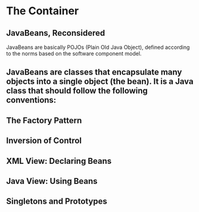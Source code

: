 # The Container

## JavaBeans, Reconsidered

JavaBeans are basically POJOs (Plain Old Java Object), defined according to the norms based on the software component model. 

JavaBeans are classes that encapsulate many objects into a single object (the bean). It is a Java class that should follow the following conventions:
- 

## The Factory Pattern

## Inversion of Control

## XML View: Declaring Beans

## Java View: Using Beans

## Singletons and Prototypes
